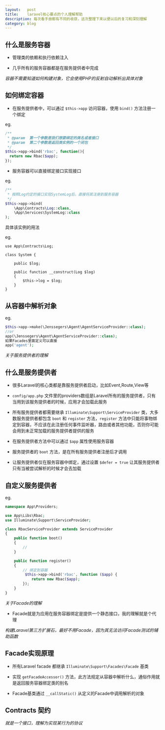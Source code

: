 ```yaml
---
layout:   post
title:    laravel核心要点的个人理解帮助
description: 每次看手册都有不同的收获，这次整理下来以便以后的复习和深刻理解
category: blog
---
```


## 什么是服务容器

- 管理类的依赖和执行依赖注入

- 几乎所有的服务容器都是在服务提供者中完成

*容器不需要知道如何构建对象，它会使用PHP的反射自动解析出具体对象*

## 如何绑定容器

- 在服务提供者中，可以通过 `$this->app` 访问容器，使用 `bind()` 方法注册一个绑定

eg.

```php
/**
 * @param  第一个参数是我们想要绑定的类名或者接口
 * @param  第二个参数是返回类实例的一个闭包
 */
$this->app->bind('rbac', function(){
  return new Rbac($app);
});
```

- 服务容器可以直接绑定接口实现接口

eg.

```php
/**
 * 按照Log约定的接口实现SystemLog后，直接将其注册到服务容器
 */
$this->app->bind(
    \App\Contracts\Log::class,
    \App\Services\SystemLog::class
);
```

具体该实例的用法

eg.

```
use App\Contracts\Log;

class System {

    public $log;

    public function __construct(Log $log)
    {
        $this->log = $log;
    }
}
```

## 从容器中解析对象

eg.

```php
$this->app->make(\Jenssegers\Agent\AgentServiceProvider::class);
//or
app(\Jenssegers\Agent\AgentServiceProvider::class);
如果Facades里面定义可以直接
app('agent');
```

*关于服务提供者的理解*

## 什么是服务提供者

- 很多Laravel的核心类都是靠服务提供者启动，比如Event,Route,View等

-  `config/app.php` 文件里的providers数组是Laravel所有的服务提供者，只有当用到该服务提供者的时候，应用才会加载此服务

- 所有服务提供者都需要继承 `Illuminate\Support\ServiceProvider` 类，大多数服务提供者都包含 `boot` 和 `register` 方法，`register` 方法中只能将事物绑定到容器，不应该在此注册任何事件监听器，路由或者其他功能，否则你可能会用到未正常加载的服务提供者提供的服务

- 在服务提供者方法中可以通过 `$app` 属性使用服务容器

- 服务提供者的 `boot` 方法，是在所有服务提供者注册后才调用

- 让服务提供者仅在服务容器中绑定，通过设置 `$defer = true` 让其服务提供者只有当被尝试解析的时候才会去加载
## 自定义服务提供者

eg.

```php
namespace App\Providers;

use App\Libs\Rbac;
use Illuminate\Support\ServiceProvider;

class RbacServiceProvider extends ServiceProvider
{
    public function boot()
    {
        //
    }

    public function register()
    {
        // 绑定到容器
         $this->app->bind('rbac', function ($app) {
            return new Rbac($app);
        });
    }
}
```

*关于Facade的理解*

- Facade就是为应用在服务容器绑定是提供一个静态接口，我的理解就是个代理

*构建Laravel第三方扩展石，最好不用Facade，因为其无法访问Facade测试的辅助函数*

## Facade实现原理

- 所有Laravel facade 都继承 `Illuminate\Support\Facades\Facade` 基类

- 实现 `getFacadeAccessor()` 方法，此方法规定从容器中解析什么，通俗作用就是返回服务容器绑定类的别名

- Facade基类通过 `__callStatic()` 从定义的Facade中调用解析的对象

## Contracts 契约

*就是一个接口，理解为实现某行为的协议*
